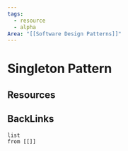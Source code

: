 ```yaml
---
tags:
  - resource
  - alpha
Area: "[[Software Design Patterns]]"
---
```


# Singleton Pattern


## Resources


## BackLinks

```dataview
list
from [[]]
```

